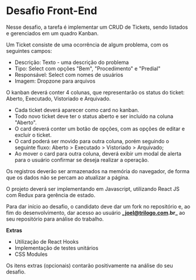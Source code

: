 # Desafio Front-End #

Nesse desafio, a tarefa é implementar um CRUD de Tickets, sendo listados e gerenciados em um quadro Kanban.

Um Ticket consiste de uma ocorrência de algum problema, com os seguintes campos:

* Descrição: Texto - uma descrição do problema
* Tipo: Select com opções "Bem", "Procedimento" e "Predial"
* Responsável: Select com nomes de usuários
* Imagem: Dropzone para arquivos

O kanban deverá conter 4 colunas, que representarão os status do ticket: Aberto, Executado, Vistoriado e Arquivado.
* Cada ticket deverá aparecer como card no kanban.
* Todo novo ticket deve ter o status aberto e ser incluído na coluna "Aberto".
* O card deverá conter um botão de opções, com as opções de editar e excluir o ticket.
* O card poderá ser movido para outra coluna, porém seguindo o seguinte fluxo: Aberto > Executado > Vistoriado > Arquivado;
* Ao mover o card para outra coluna, deverá exibir um modal de alerta para o usuário confirmar se deseja realizar a operação.

Os registros deverão ser armazenados na memória do navegador, de forma que os dados não se percam ao atualizar a página.

O projeto deverá ser implementando em Javascript, utilizando React JS com Redux para gerência de estado.

Para dar início ao desafio, o candidato deve dar um fork no repositório e, ao fim do desenvolvimento, dar acesso ao usuário **_joel@trilogo.com.br_** ao seu repositório para análise do trabalho.


**Extras**

* Utilização de React Hooks
* Implementação de testes unitários
* CSS Modules

Os itens extras (opcionais) contarão positivamente na análise do seu desafio.
